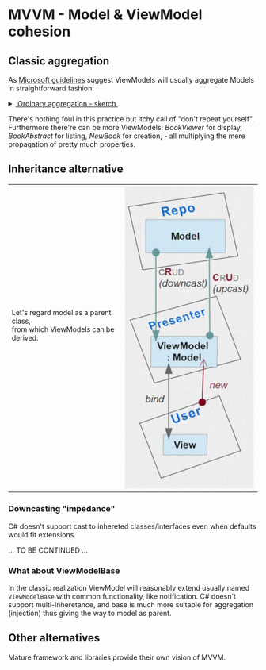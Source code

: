 # MVVM - Model & ViewModel cohesion

## Classic aggregation

As [Microsoft guidelines](https://docs.microsoft.com/en-us/archive/msdn-magazine/2009/february/patterns-wpf-apps-with-the-model-view-viewmodel-design-pattern) suggest ViewModels will usually aggregate Models in straightforward fashion:

<details>
  <summary><ins>&nbsp;Ordinary aggregation - sketch&nbsp;</ins></summary>
  
  ```csharp
  namespace Models;
  class Book
  {
      string Title { get; set; }
      // ........................................
  }
  ```
  ```csharp
  namespace ViewModels;
  class BookEditor : ViewModelBase
  {
     private Models.Book _model = // ... anyhow supplied or injected
     string Title {
        get => _model.Title;
        set { _model.Title = value; OnPropertyChanged(); }
     }
    // ........................................
  }
  ```
</details>

There's nothing foul in this practice but itchy call of "don't repeat yourself". Furthermore there're can be more ViewModels: *BookViewer* for display, *BookAbstract* for listing, *NewBook* for creation, - all multiplying the mere propagation of pretty much properties.

## Inheritance alternative

|   |  |
| ------------- | ------------- |
| Let's regard model as a parent class, <br/>from which ViewModels can be derived:<br/><br/><br/><br/>| ![VModel cohesion diagram](../../_rsc/images/mvvm_vm-model-cohesion.jpg)  |

### Downcasting "impedance"

C# doesn't support cast to inhereted classes/interfaces even when defaults would fit extensions.

... TO BE CONTINUED ...

### What about ViewModelBase

In the classic realization ViewModel will reasonably extend usually named `ViewModelBase` with common functionality, like notification. C# doesn't support multi-inheretance, and base is much more suitable for aggregation (injection) thus giving the way to model as parent. 

## Other alternatives

Mature framework and libraries provide their own vision of MVVM. 
